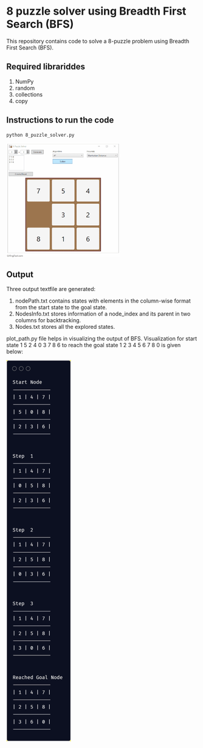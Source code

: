 # 8 puzzle solver using Breadth First Search (BFS) 
This repository contains code to solve a 8-puzzle problem using Breadth First Search (BFS). 

## Required librariddes
1. NumPy
2. random
3. collections
4. copy

## Instructions to run the code
```
python 8_puzzle_solver.py
```
<img src="https://github.com/AbhijitMahalle/8-puzzle-solver/blob/master/gif/8_puzzle_solver.gif" width="300" height="300"/>

## Output
Three output textfile are generated:  
1. nodePath.txt contains states with elements in the column-wise format from the start state to the goal state.
2. NodesInfo.txt stores information of a node_index and its parent in two columns for backtracking.
3. Nodes.txt stores all the explored states.  

plot_path.py file helps in visualizing the output of BFS. 
Visualization for start state 1 5 2 4 0 3 7 8 6 to reach the goal state 1 2 3 4 5 6 7 8 0 is given below:  
 
<img src = "https://github.com/AbhijitMahalle/8-puzzle-solver/blob/master/results/visualization.png" width="170" height="1000"/>
